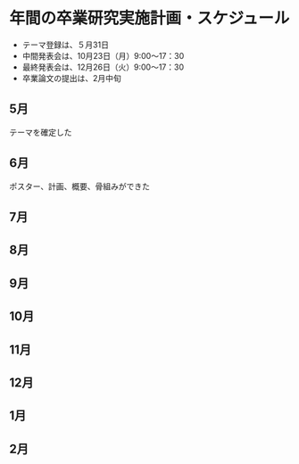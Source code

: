 # 年間の卒業研究実施計画・スケジュール

* テーマ登録は、５月31日
* 中間発表会は、10月23日（月）9:00～17：30
* 最終発表会は、12月26日（火）9:00～17：30
* 卒業論文の提出は、2月中旬

## 5月
テーマを確定した

## 6月
ポスター、計画、概要、骨組みができた

## 7月


## 8月


## 9月


## 10月


## 11月


## 12月


## 1月


## 2月
